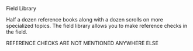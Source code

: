 Field Library

Half a dozen reference books along with a dozen scrolls on more specialized topics. The field library allows you to make reference checks in the field.

REFERENCE CHECKS ARE NOT MENTIONED ANYWHERE ELSE